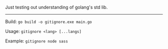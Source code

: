 Just testing out understanding of golang's std lib.

---

Build: `go build -o gitignore.exe main.go`

Usage: `gitignore <lang> [...langs]`

Example: `gitignore node sass`
